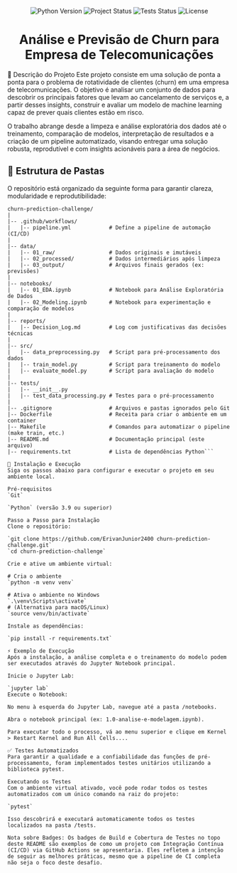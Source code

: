 <!-- Badges -->
<p align="center">
<img src="https://img.shields.io/badge/Python-3.9%2B-blue?style=for-the-badge&logo=python" alt="Python Version">
<img src="https://img.shields.io/badge/Status-Em%20Desenvolvimento-yellow?style=for-the-badge" alt="Project Status">
<img src="https://img.shields.io/badge/Tests-Passing-brightgreen?style=for-the-badge&logo=githubactions" alt="Tests Status">
<img src="https://img.shields.io/badge/License-MIT-green?style=for-the-badge" alt="License">
</p>

<h1 align="center">Análise e Previsão de Churn para Empresa de Telecomunicações</h1>

📝 Descrição do Projeto
Este projeto consiste em uma solução de ponta a ponta para o problema de rotatividade de clientes (churn) em uma empresa de telecomunicações. O objetivo é analisar um conjunto de dados para descobrir os principais fatores que levam ao cancelamento de serviços e, a partir desses insights, construir e avaliar um modelo de machine learning capaz de prever quais clientes estão em risco.

O trabalho abrange desde a limpeza e análise exploratória dos dados até o treinamento, comparação de modelos, interpretação de resultados e a criação de um pipeline automatizado, visando entregar uma solução robusta, reprodutível e com insights acionáveis para a área de negócios.

## 📂 Estrutura de Pastas

O repositório está organizado da seguinte forma para garantir clareza, modularidade e reprodutibilidade:

```text
churn-prediction-challenge/
|
|-- .github/workflows/
|   |-- pipeline.yml            # Define a pipeline de automação (CI/CD)
|
|-- data/
|   |-- 01_raw/                 # Dados originais e imutáveis
|   |-- 02_processed/           # Dados intermediários após limpeza
|   |-- 03_output/              # Arquivos finais gerados (ex: previsões)
|
|-- notebooks/
|   |-- 01_EDA.ipynb            # Notebook para Análise Exploratória de Dados
|   |-- 02_Modeling.ipynb       # Notebook para experimentação e comparação de modelos
|
|-- reports/
|   |-- Decision_Log.md         # Log com justificativas das decisões técnicas
|
|-- src/
|   |-- data_preprocessing.py   # Script para pré-processamento dos dados
|   |-- train_model.py          # Script para treinamento do modelo
|   |-- evaluate_model.py       # Script para avaliação do modelo
|
|-- tests/
|   |-- __init__.py
|   |-- test_data_processing.py # Testes para o pré-processamento
|
|-- .gitignore                  # Arquivos e pastas ignorados pelo Git
|-- Dockerfile                  # Receita para criar o ambiente em um container
|-- Makefile                    # Comandos para automatizar o pipeline (make train, etc.)
|-- README.md                   # Documentação principal (este arquivo)
|-- requirements.txt            # Lista de dependências Python```

🚀 Instalação e Execução
Siga os passos abaixo para configurar e executar o projeto em seu ambiente local.

Pré-requisitos
`Git`

`Python` (versão 3.9 ou superior)

Passo a Passo para Instalação
Clone o repositório:

`git clone https://github.com/ErivanJunior2400 churn-prediction-challenge.git`
`cd churn-prediction-challenge`

Crie e ative um ambiente virtual:

# Cria o ambiente
`python -m venv venv`

# Ativa o ambiente no Windows
`.\venv\Scripts\activate`
# (Alternativa para macOS/Linux)
`source venv/bin/activate`

Instale as dependências:

`pip install -r requirements.txt`

⚡ Exemplo de Execução
Após a instalação, a análise completa e o treinamento do modelo podem ser executados através do Jupyter Notebook principal.

Inicie o Jupyter Lab:

`jupyter lab`
Execute o Notebook:

No menu à esquerda do Jupyter Lab, navegue até a pasta /notebooks.

Abra o notebook principal (ex: 1.0-analise-e-modelagem.ipynb).

Para executar todo o processo, vá ao menu superior e clique em Kernel > Restart Kernel and Run All Cells....

✅ Testes Automatizados
Para garantir a qualidade e a confiabilidade das funções de pré-processamento, foram implementados testes unitários utilizando a biblioteca pytest.

Executando os Testes
Com o ambiente virtual ativado, você pode rodar todos os testes automatizados com um único comando na raiz do projeto:

`pytest`

Isso descobrirá e executará automaticamente todos os testes localizados na pasta /tests.

Nota sobre Badges: Os badges de Build e Cobertura de Testes no topo deste README são exemplos de como um projeto com Integração Contínua (CI/CD) via GitHub Actions se apresentaria. Eles refletem a intenção de seguir as melhores práticas, mesmo que a pipeline de CI completa não seja o foco deste desafio.